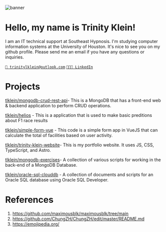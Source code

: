 ![banner](https://user-images.githubusercontent.com/42088872/95290058-f13b9180-089e-11eb-94e3-a44a5a1172c3.jpg)

# Hello, my name is Trinity Klein! 

I am an IT technical support at Southeast Hypnosis. I'm studying computer information systems at the University of Houston. It's nice to see you on my github profile. Please send me an email if you have any questions or inquiries. 

[`📧 trinitylklein@outlook.com`](mailto:trinitylklein@outlook.com)
[`👩🏻‍💼 LinkedIn`](https://www.linkedin.com/in/trinity-klein-863a921ab/) 

 # Projects

[tlklein/mongodb-crud-rest-api](https://github.com/tlklein/mongodb-crud-rest-api)- This is a MongoDB that has a front-end web & backend application to perform CRUD operations.

[tlklein/helios](https://github.com/tlklein/helios) - This is a application that is used to make basic preditions about F1 race results

[tlklein/simple-form-vue](https://github.com/tlklein/simple-form-vue) - This code is a simple form app in VueJS that can calculate the total of facilities based on user activity.

[tlklein/trinity-klein-website](https://github.com/tlklein/trinity-klein-website)- This is my portfolio website. It uses JS, CSS, TypeScript, and Astro.

[tlklein/mongodb-exercises](https://github.com/tlklein/mongodb-exercises)- A collection of various scripts for working in the back-end of a MongoDB Database.

[tlklein/oracle-sql-clouddb](https://github.com/tlklein/oracle-sql-clouddb) - A collection of documents and scripts for an Oracle SQL database using Oracle SQL Developer.
 
# References 
1. https://github.com/maximousblk/maximousblk/tree/main
2. https://github.com/ChungZH/ChungZH/edit/master/README.md
3. https://emojipedia.org/ 

